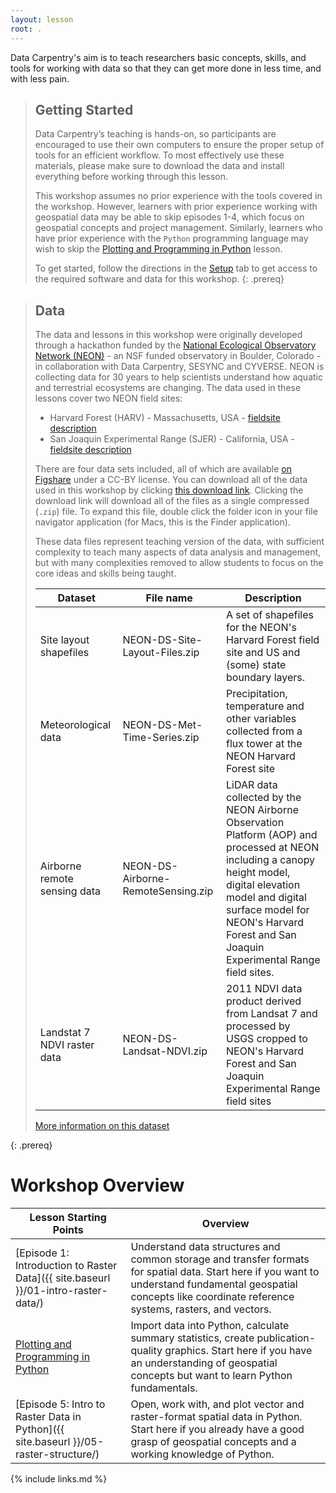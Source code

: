 ```yaml
---
layout: lesson
root: .
---
```


Data Carpentry's aim is to teach researchers basic concepts, skills, and tools for working with data so that they can get more done in less time, and with less pain. 

> ## Getting Started
>
> Data Carpentry’s teaching is hands-on, so participants are encouraged to use 
> their own computers to ensure the proper setup of tools for an efficient 
> workflow. To most effectively use these materials, please make sure to download 
> the data and install everything before working through this lesson. 
> 
> This workshop assumes no prior experience with the tools covered in the workshop. However, learners with prior
> experience working with geospatial data may be able to skip episodes 1-4, which focus on geospatial concepts and project management. 
> Similarly, learners who have prior experience with the `Python` programming language may wish to skip the 
> [Plotting and Programming in Python](https://swcarpentry.github.io/python-novice-gapminder/index.html) lesson.
>
> To get started, follow the directions in the [Setup](setup.html) tab to
> get access to the required software and data for this workshop.
{: .prereq}

> ## Data
>
> The data and lessons in this workshop were originally developed through a hackathon funded by the 
> [National Ecological Observatory Network (NEON)](https://www.neonscience.org/) - an NSF funded observatory in Boulder, Colorado - in 
> collaboration with Data Carpentry, SESYNC and CYVERSE. NEON is collecting data for 30 years to help scientists understand
> how aquatic and terrestrial ecosystems are changing. The data used in these lessons cover two NEON field sites:
> * Harvard Forest (HARV) - Massachusetts, USA - [fieldsite description](https://www.neonscience.org/field-sites/field-sites-map/HARV)
> * San Joaquin Experimental Range (SJER) - California, USA - [fieldsite description](https://www.neonscience.org/field-sites/field-sites-map/SJER)
> 
> There are four data sets included, all of which are available 
> [on Figshare](https://figshare.com/articles/Spatio_temporal_Series_Teaching_Data_Subsets/2009586)
> under a CC-BY license. You can download all of the data used in this workshop by clicking 
> [this download link](https://ndownloader.figshare.com/files/21618735). 
> Clicking the download link will download all of the files as a single compressed
> (`.zip`) file. To expand this file, double click the folder icon in your file navigator application (for Macs, this is the Finder 
> application).
> 
> These data files represent teaching version of the data, with sufficient complexity to teach many aspects of  data analysis and 
> management, but with many complexities removed to allow students to focus on the core ideas and skills being taught.  
> 
> | Dataset | File name | Description |
> | ---- | ------| ---- | 
> | Site layout shapefiles | NEON-DS-Site-Layout-Files.zip | A set of shapefiles for the NEON's Harvard Forest field site and US and (some) state boundary layers. | 
> | Meteorological data |  NEON-DS-Met-Time-Series.zip | Precipitation, temperature and other variables collected from a flux tower at the NEON Harvard Forest site
> | Airborne remote sensing data | NEON-DS-Airborne-RemoteSensing.zip | LiDAR data collected by the NEON Airborne Observation Platform (AOP) and processed at NEON including a canopy height model, digital elevation model and digital surface model for NEON's Harvard Forest and San Joaquin Experimental Range field sites. | 
> | Landstat 7 NDVI raster data | NEON-DS-Landsat-NDVI.zip | 2011 NDVI data product derived from Landsat 7 and processed by USGS cropped to NEON's Harvard Forest and San Joaquin Experimental Range field sites | 
> 
> [More information on this dataset](data)
> 
{: .prereq} 

# Workshop Overview

| Lesson Starting Points   | Overview |
| ------- | ---------- |
| [Episode 1: Introduction to Raster Data]({{ site.baseurl }}/01-intro-raster-data/) | Understand data structures and common storage and transfer formats for spatial data. Start here if you want to understand fundamental geospatial concepts like coordinate reference systems, rasters, and vectors.|
| [Plotting and Programming in Python](https://swcarpentry.github.io/python-novice-gapminder/index.html) | Import data into Python, calculate summary statistics, create publication-quality graphics. Start here if you have an understanding of geospatial concepts but want to learn Python fundamentals. |
| [Episode 5: Intro to Raster Data in Python]({{ site.baseurl }}/05-raster-structure/) | Open, work with, and plot vector and raster-format spatial data in Python. Start here if you already have a good grasp of geospatial concepts and a working knowledge of Python.|

{% include links.md %}
